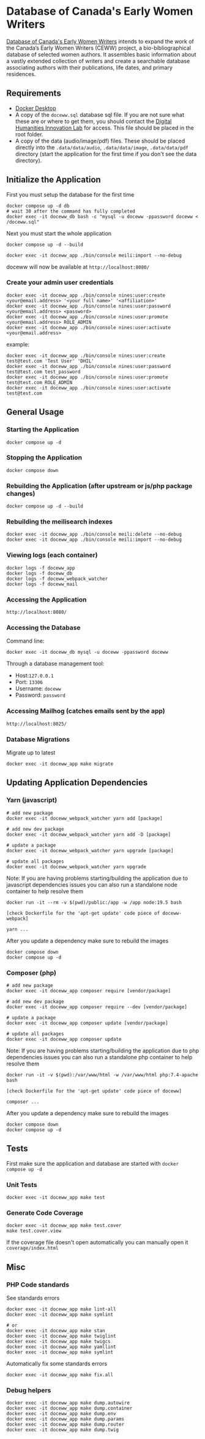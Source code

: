 # Database of Canada's Early Women Writers

[Database of Canada's Early Women Writers](https://dhil.lib.sfu.ca/doceww/) intends to expand the work of the Canada’s Early Women Writers (CEWW) project, a bio-bibliographical database of selected women authors. It assembles basic information about a vastly extended collection of writers and create a searchable database associating authors with their publications, life dates, and primary residences.

## Requirements

- [Docker Desktop](https://www.docker.com/products/docker-desktop/)
- A copy of the `doceww.sql` database sql file. If you are not sure what these are or where to get them, you should contact the [Digital Humanities Innovation Lab](mailto:dhil@sfu.ca) for access. This file should be placed in the root folder.
- A copy of the data (audio/image/pdf) files. These should be placed directly into the `.data/data/audio`,  `.data/data/image`,  `.data/data/pdf` directory (start the application for the first time if you don't see the data directory).

## Initialize the Application

First you must setup the database for the first time

    docker compose up -d db
    # wait 30 after the command has fully completed
    docker exec -it doceww_db bash -c "mysql -u doceww -ppassword doceww < /doceww.sql"

Next you must start the whole application

    docker compose up -d --build

    docker exec -it doceww_app ./bin/console meili:import --no-debug

doceww will now be available at `http://localhost:8080/`

### Create your admin user credentials

    docker exec -it doceww_app ./bin/console nines:user:create <your@email.address> '<your full name>' '<affiliation>'
    docker exec -it doceww_app ./bin/console nines:user:password <your@email.address> <password>
    docker exec -it doceww_app ./bin/console nines:user:promote <your@email.address> ROLE_ADMIN
    docker exec -it doceww_app ./bin/console nines:user:activate <your@email.address>

example:

    docker exec -it doceww_app ./bin/console nines:user:create test@test.com 'Test User' 'DHIL'
    docker exec -it doceww_app ./bin/console nines:user:password test@test.com test_password
    docker exec -it doceww_app ./bin/console nines:user:promote test@test.com ROLE_ADMIN
    docker exec -it doceww_app ./bin/console nines:user:activate test@test.com

## General Usage

### Starting the Application

    docker compose up -d

### Stopping the Application

    docker compose down

### Rebuilding the Application (after upstream or js/php package changes)

    docker compose up -d --build

### Rebuilding the meilisearch indexes

    docker exec -it doceww_app ./bin/console meili:delete --no-debug
    docker exec -it doceww_app ./bin/console meili:import --no-debug

### Viewing logs (each container)

    docker logs -f doceww_app
    docker logs -f doceww_db
    docker logs -f doceww_webpack_watcher
    docker logs -f doceww_mail

### Accessing the Application

    http://localhost:8080/

### Accessing the Database

Command line:

    docker exec -it doceww_db mysql -u doceww -ppassword doceww

Through a database management tool:
- Host:`127.0.0.1`
- Port: `13306`
- Username: `doceww`
- Password: `password`

### Accessing Mailhog (catches emails sent by the app)

    http://localhost:8025/

### Database Migrations

Migrate up to latest

    docker exec -it doceww_app make migrate

## Updating Application Dependencies

### Yarn (javascript)

    # add new package
    docker exec -it doceww_webpack_watcher yarn add [package]

    # add new dev package
    docker exec -it doceww_webpack_watcher yarn add -D [package]

    # update a package
    docker exec -it doceww_webpack_watcher yarn upgrade [package]

    # update all packages
    docker exec -it doceww_webpack_watcher yarn upgrade

Note: If you are having problems starting/building the application due to javascript dependencies issues you can also run a standalone node container to help resolve them

    docker run -it --rm -v $(pwd)/public:/app -w /app node:19.5 bash

    [check Dockerfile for the 'apt-get update' code piece of doceww-webpack]

    yarn ...

After you update a dependency make sure to rebuild the images

    docker compose down
    docker compose up -d

### Composer (php)

    # add new package
    docker exec -it doceww_app composer require [vendor/package]

    # add new dev package
    docker exec -it doceww_app composer require --dev [vendor/package]

    # update a package
    docker exec -it doceww_app composer update [vendor/package]

    # update all packages
    docker exec -it doceww_app composer update

Note: If you are having problems starting/building the application due to php dependencies issues you can also run a standalone php container to help resolve them

    docker run -it -v $(pwd):/var/www/html -w /var/www/html php:7.4-apache bash

    [check Dockerfile for the 'apt-get update' code piece of doceww]

    composer ...

After you update a dependency make sure to rebuild the images

    docker compose down
    docker compose up -d

## Tests

First make sure the application and database are started with `docker compose up -d`

### Unit Tests

    docker exec -it doceww_app make test

### Generate Code Coverage

    docker exec -it doceww_app make test.cover
    make test.cover.view

If the coverage file doesn't open automatically you can manually open it `coverage/index.html`

## Misc

### PHP Code standards

See standards errors

    docker exec -it doceww_app make lint-all
    docker exec -it doceww_app make symlint

    # or
    docker exec -it doceww_app make stan
    docker exec -it doceww_app make twiglint
    docker exec -it doceww_app make twigcs
    docker exec -it doceww_app make yamllint
    docker exec -it doceww_app make symlint


Automatically fix some standards errors

    docker exec -it doceww_app make fix.all

### Debug helpers

    docker exec -it doceww_app make dump.autowire
    docker exec -it doceww_app make dump.container
    docker exec -it doceww_app make dump.env
    docker exec -it doceww_app make dump.params
    docker exec -it doceww_app make dump.router
    docker exec -it doceww_app make dump.twig